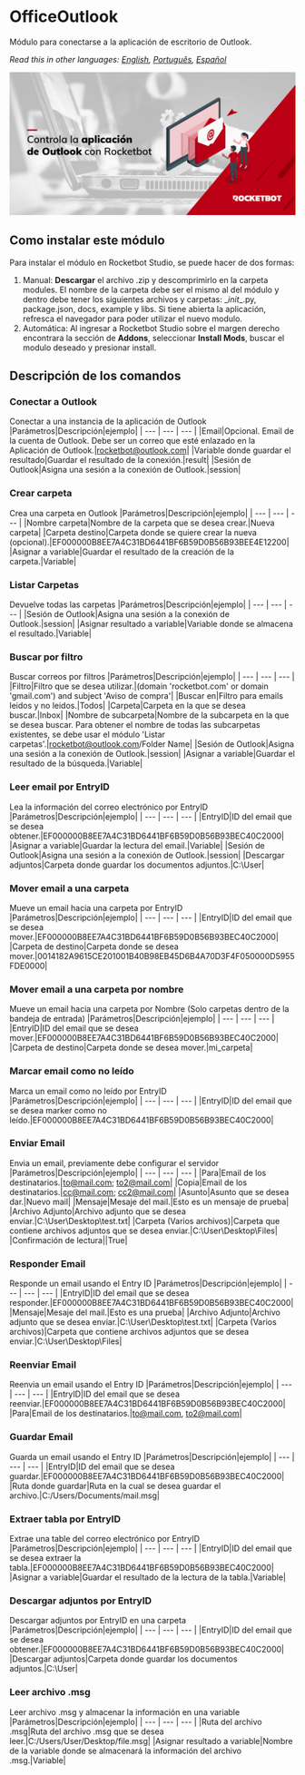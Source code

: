 



# OfficeOutlook
  
Módulo para conectarse a la aplicación de escritorio de Outlook.  

*Read this in other languages: [English](Manual_OfficeOutlook.md), [Português](Manual_OfficeOutlook.pr.md), [Español](Manual_OfficeOutlook.es.md)*
  
![banner](imgs/Banner_OfficeOutlook.png)
## Como instalar este módulo
  
Para instalar el módulo en Rocketbot Studio, se puede hacer de dos formas:
1. Manual: __Descargar__ el archivo .zip y descomprimirlo en la carpeta modules. El nombre de la carpeta debe ser el mismo al del módulo y dentro debe tener los siguientes archivos y carpetas: \__init__.py, package.json, docs, example y libs. Si tiene abierta la aplicación, refresca el navegador para poder utilizar el nuevo modulo.
2. Automática: Al ingresar a Rocketbot Studio sobre el margen derecho encontrara la sección de **Addons**, seleccionar **Install Mods**, buscar el modulo deseado y presionar install.  


## Descripción de los comandos

### Conectar a Outlook
  
Conectar a una instancia de la aplicación de Outlook
|Parámetros|Descripción|ejemplo|
| --- | --- | --- |
|Email|Opcional. Email de la cuenta de Outlook. Debe ser un correo que esté enlazado en la Aplicación de Outlook.|rocketbot@outlook.com|
|Variable donde guardar el resultado|Guardar el resultado de la conexión.|result|
|Sesión de Outlook|Asigna una sesión a la conexión de Outlook.|session|

### Crear carpeta
  
Crea una carpeta en Outlook
|Parámetros|Descripción|ejemplo|
| --- | --- | --- |
|Nombre carpeta|Nombre de la carpeta que se desea crear.|Nueva carpeta|
|Carpeta destino|Carpeta donde se quiere crear la nueva (opcional).|EF000000B8EE7A4C31BD6441BF6B59D0B56B93BEE4E12200|
|Asignar a variable|Guardar el resultado de la creación de la carpeta.|Variable|

### Listar Carpetas
  
Devuelve todas las carpetas
|Parámetros|Descripción|ejemplo|
| --- | --- | --- |
|Sesión de Outlook|Asigna una sesión a la conexión de Outlook.|session|
|Asignar resultado a variable|Variable donde se almacena el resultado.|Variable|

### Buscar por filtro
  
Buscar correos por filtros
|Parámetros|Descripción|ejemplo|
| --- | --- | --- |
|Filtro|Filtro que se desea utilizar.|(domain 'rocketbot.com' or domain 'gmail.com') and subject 'Aviso de compra'|
|Buscar en|Filtro para emails leidos y no leidos.|Todos|
|Carpeta|Carpeta en la que se desea buscar.|Inbox|
|Nombre de subcarpeta|Nombre de la subcarpeta en la que se desea buscar. Para obtener el nombre de todas las subcarpetas existentes, se debe usar el módulo 'Listar carpetas'.|rocketbot@outlook.com/Folder Name|
|Sesión de Outlook|Asigna una sesión a la conexión de Outlook.|session|
|Asignar a variable|Guardar el resultado de la búsqueda.|Variable|

### Leer email por EntryID
  
Lea la información del correo electrónico por EntryID
|Parámetros|Descripción|ejemplo|
| --- | --- | --- |
|EntryID|ID del email que se desea obtener.|EF000000B8EE7A4C31BD6441BF6B59D0B56B93BEC40C2000|
|Asignar a variable|Guardar la lectura del email.|Variable|
|Sesión de Outlook|Asigna una sesión a la conexión de Outlook.|session|
|Descargar adjuntos|Carpeta donde guardar los documentos adjuntos.|C:\User\|

### Mover email a una carpeta
  
Mueve un email hacia una carpeta por EntryID
|Parámetros|Descripción|ejemplo|
| --- | --- | --- |
|EntryID|ID del email que se desea mover.|EF000000B8EE7A4C31BD6441BF6B59D0B56B93BEC40C2000|
|Carpeta de destino|Carpeta donde se desea mover.|0014182A9615CE201001B40B98EB45D6B4A70D3F4F050000D5955FDE0000|

### Mover email a una carpeta por nombre
  
Mueve un email hacia una carpeta por Nombre (Solo carpetas dentro de la bandeja de entrada)
|Parámetros|Descripción|ejemplo|
| --- | --- | --- |
|EntryID|ID del email que se desea mover.|EF000000B8EE7A4C31BD6441BF6B59D0B56B93BEC40C2000|
|Carpeta de destino|Carpeta donde se desea mover.|mi_carpeta|

### Marcar email como no leído
  
Marca un email como no leído por EntryID
|Parámetros|Descripción|ejemplo|
| --- | --- | --- |
|EntryID|ID del email que se desea marker como no leído.|EF000000B8EE7A4C31BD6441BF6B59D0B56B93BEC40C2000|

### Enviar Email
  
Envia un email, previamente debe configurar el servidor
|Parámetros|Descripción|ejemplo|
| --- | --- | --- |
|Para|Email de los destinatarios.|to@mail.com; to2@mail.com|
|Copia|Email de los destinatarios.|cc@mail.com; cc2@mail.com|
|Asunto|Asunto que se desea dar.|Nuevo mail|
|Mensaje|Mesaje del mail.|Esto es un mensaje de prueba|
|Archivo Adjunto|Archivo adjunto que se desea enviar.|C:\User\Desktop\test.txt|
|Carpeta (Varios archivos)|Carpeta que contiene archivos adjuntos que se desea enviar.|C:\User\Desktop\Files|
|Confirmación de lectura||True|

### Responder Email
  
Responde un email usando el Entry ID
|Parámetros|Descripción|ejemplo|
| --- | --- | --- |
|EntryID|ID del email que se desea responder.|EF000000B8EE7A4C31BD6441BF6B59D0B56B93BEC40C2000|
|Mensaje|Mesaje del mail.|Esto es una prueba|
|Archivo Adjunto|Archivo adjunto que se desea enviar.|C:\User\Desktop\test.txt|
|Carpeta (Varios archivos)|Carpeta que contiene archivos adjuntos que se desea enviar.|C:\User\Desktop\Files|

### Reenviar Email
  
Reenvia un email usando el Entry ID
|Parámetros|Descripción|ejemplo|
| --- | --- | --- |
|EntryID|ID del email que se desea reenviar.|EF000000B8EE7A4C31BD6441BF6B59D0B56B93BEC40C2000|
|Para|Email de los destinatarios.|to@mail.com, to2@mail.com|

### Guardar Email
  
Guarda un email usando el Entry ID
|Parámetros|Descripción|ejemplo|
| --- | --- | --- |
|EntryID|ID del email que se desea guardar.|EF000000B8EE7A4C31BD6441BF6B59D0B56B93BEC40C2000|
|Ruta donde guardar|Ruta en la cual se desea guardar el archivo.|C:/Users/Documents/mail.msg|

### Extraer tabla por EntryID
  
Extrae una table del correo electrónico por EntryID
|Parámetros|Descripción|ejemplo|
| --- | --- | --- |
|EntryID|ID del email que se desea extraer la tabla.|EF000000B8EE7A4C31BD6441BF6B59D0B56B93BEC40C2000|
|Asignar a variable|Guardar el resultado de la lectura de la tabla.|Variable|

### Descargar adjuntos por EntryID
  
Descargar adjuntos por EntryID en una carpeta
|Parámetros|Descripción|ejemplo|
| --- | --- | --- |
|EntryID|ID del email que se desea obtener.|EF000000B8EE7A4C31BD6441BF6B59D0B56B93BEC40C2000|
|Descargar adjuntos|Carpeta donde guardar los documentos adjuntos.|C:\User\|

### Leer archivo .msg
  
Leer archivo .msg y almacenar la información en una variable
|Parámetros|Descripción|ejemplo|
| --- | --- | --- |
|Ruta del archivo .msg|Ruta del archivo .msg que se desea leer.|C:/Users/User/Desktop/file.msg|
|Asignar resultado a variable|Nombre de la variable donde se almacenará la información del archivo .msg.|Variable|
